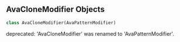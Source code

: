 ## AvaCloneModifier Objects

```python
class AvaCloneModifier(AvaPatternModifier)
```

deprecated: 'AvaCloneModifier' was renamed to 'AvaPatternModifier'.

<a id="unreal.AvaPlaneCutModifier"></a>
